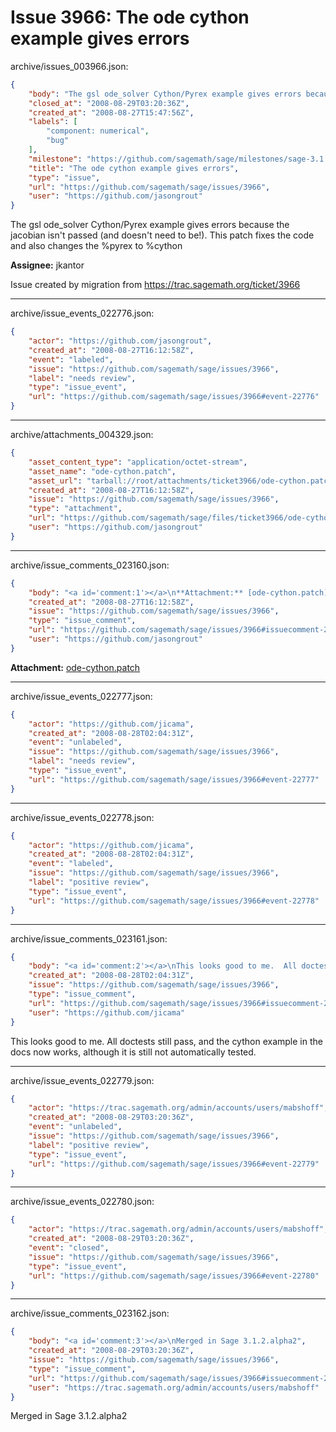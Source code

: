# Issue 3966: The ode cython example gives errors

archive/issues_003966.json:
```json
{
    "body": "The gsl ode_solver Cython/Pyrex example gives errors because the jacobian isn't passed (and doesn't need to be!).  This patch fixes the code and also changes the %pyrex to %cython\n\n**Assignee:** jkantor\n\nIssue created by migration from https://trac.sagemath.org/ticket/3966\n\n",
    "closed_at": "2008-08-29T03:20:36Z",
    "created_at": "2008-08-27T15:47:56Z",
    "labels": [
        "component: numerical",
        "bug"
    ],
    "milestone": "https://github.com/sagemath/sage/milestones/sage-3.1.2",
    "title": "The ode cython example gives errors",
    "type": "issue",
    "url": "https://github.com/sagemath/sage/issues/3966",
    "user": "https://github.com/jasongrout"
}
```
The gsl ode_solver Cython/Pyrex example gives errors because the jacobian isn't passed (and doesn't need to be!).  This patch fixes the code and also changes the %pyrex to %cython

**Assignee:** jkantor

Issue created by migration from https://trac.sagemath.org/ticket/3966





---

archive/issue_events_022776.json:
```json
{
    "actor": "https://github.com/jasongrout",
    "created_at": "2008-08-27T16:12:58Z",
    "event": "labeled",
    "issue": "https://github.com/sagemath/sage/issues/3966",
    "label": "needs review",
    "type": "issue_event",
    "url": "https://github.com/sagemath/sage/issues/3966#event-22776"
}
```



---

archive/attachments_004329.json:
```json
{
    "asset_content_type": "application/octet-stream",
    "asset_name": "ode-cython.patch",
    "asset_url": "tarball://root/attachments/ticket3966/ode-cython.patch",
    "created_at": "2008-08-27T16:12:58Z",
    "issue": "https://github.com/sagemath/sage/issues/3966",
    "type": "attachment",
    "url": "https://github.com/sagemath/sage/files/ticket3966/ode-cython.patch",
    "user": "https://github.com/jasongrout"
}
```



---

archive/issue_comments_023160.json:
```json
{
    "body": "<a id='comment:1'></a>\n**Attachment:** [ode-cython.patch](https://github.com/sagemath/sage/files/ticket3966/ode-cython.patch)",
    "created_at": "2008-08-27T16:12:58Z",
    "issue": "https://github.com/sagemath/sage/issues/3966",
    "type": "issue_comment",
    "url": "https://github.com/sagemath/sage/issues/3966#issuecomment-23160",
    "user": "https://github.com/jasongrout"
}
```

<a id='comment:1'></a>
**Attachment:** [ode-cython.patch](https://github.com/sagemath/sage/files/ticket3966/ode-cython.patch)



---

archive/issue_events_022777.json:
```json
{
    "actor": "https://github.com/jicama",
    "created_at": "2008-08-28T02:04:31Z",
    "event": "unlabeled",
    "issue": "https://github.com/sagemath/sage/issues/3966",
    "label": "needs review",
    "type": "issue_event",
    "url": "https://github.com/sagemath/sage/issues/3966#event-22777"
}
```



---

archive/issue_events_022778.json:
```json
{
    "actor": "https://github.com/jicama",
    "created_at": "2008-08-28T02:04:31Z",
    "event": "labeled",
    "issue": "https://github.com/sagemath/sage/issues/3966",
    "label": "positive review",
    "type": "issue_event",
    "url": "https://github.com/sagemath/sage/issues/3966#event-22778"
}
```



---

archive/issue_comments_023161.json:
```json
{
    "body": "<a id='comment:2'></a>\nThis looks good to me.  All doctests still pass, and the cython example in the docs now works, although it is still not automatically tested.",
    "created_at": "2008-08-28T02:04:31Z",
    "issue": "https://github.com/sagemath/sage/issues/3966",
    "type": "issue_comment",
    "url": "https://github.com/sagemath/sage/issues/3966#issuecomment-23161",
    "user": "https://github.com/jicama"
}
```

<a id='comment:2'></a>
This looks good to me.  All doctests still pass, and the cython example in the docs now works, although it is still not automatically tested.



---

archive/issue_events_022779.json:
```json
{
    "actor": "https://trac.sagemath.org/admin/accounts/users/mabshoff",
    "created_at": "2008-08-29T03:20:36Z",
    "event": "unlabeled",
    "issue": "https://github.com/sagemath/sage/issues/3966",
    "label": "positive review",
    "type": "issue_event",
    "url": "https://github.com/sagemath/sage/issues/3966#event-22779"
}
```



---

archive/issue_events_022780.json:
```json
{
    "actor": "https://trac.sagemath.org/admin/accounts/users/mabshoff",
    "created_at": "2008-08-29T03:20:36Z",
    "event": "closed",
    "issue": "https://github.com/sagemath/sage/issues/3966",
    "type": "issue_event",
    "url": "https://github.com/sagemath/sage/issues/3966#event-22780"
}
```



---

archive/issue_comments_023162.json:
```json
{
    "body": "<a id='comment:3'></a>\nMerged in Sage 3.1.2.alpha2",
    "created_at": "2008-08-29T03:20:36Z",
    "issue": "https://github.com/sagemath/sage/issues/3966",
    "type": "issue_comment",
    "url": "https://github.com/sagemath/sage/issues/3966#issuecomment-23162",
    "user": "https://trac.sagemath.org/admin/accounts/users/mabshoff"
}
```

<a id='comment:3'></a>
Merged in Sage 3.1.2.alpha2
